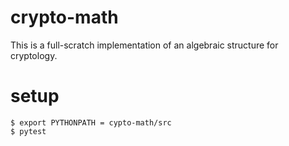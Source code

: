 # crypto-math

This is a full-scratch implementation of an algebraic structure for cryptology.


# setup


```
$ export PYTHONPATH = cypto-math/src
$ pytest 
```


